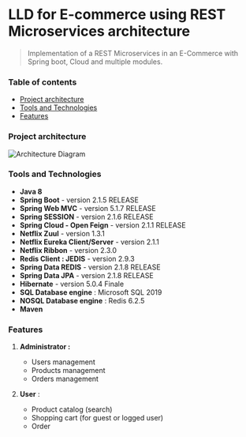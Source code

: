 # LLD for E-commerce using REST Microservices architecture 

> Implementation of a REST Microservices in an E-Commerce with Spring boot, Cloud and multiple modules.                

### Table of contents

- [Project architecture](#Project-architecture)
- [Tools and Technologies](#technologies)
- [Features](#features)


### Project architecture
 
![Architecture Diagram ](https://user-images.githubusercontent.com/29375643/134859653-96c436cd-c3bc-42f6-827b-ff6a83fbc371.png)


### Tools and Technologies

- **Java 8**
- **Spring Boot** - version 2.1.5 RELEASE
- **Spring Web MVC** - version 5.1.7 RELEASE
- **Spring SESSION** - version 2.1.6 RELEASE
- **Spring Cloud - Open Feign** - version 2.1.1 RELEASE
- **Netflix Zuul** - version 1.3.1 
- **Netflix Eureka Client/Server** - version 2.1.1
- **Netflix Ribbon** - version 2.3.0
- **Redis Client : JEDIS** - version 2.9.3
- **Spring Data REDIS** - version 2.1.8 RELEASE
- **Spring Data JPA** - version 2.1.8 RELEASE 
- **Hibernate** - version 5.0.4 Finale
- **SQL Database engine** : Microsoft SQL 2019
- **NOSQL Database engine** : Redis 6.2.5
- **Maven**

### Features

1. **Administrator :**

   - Users management
   - Products management
   - Orders management

2. **User** :

   - Product catalog (search)
   - Shopping cart (for guest or logged user)
   - Order

